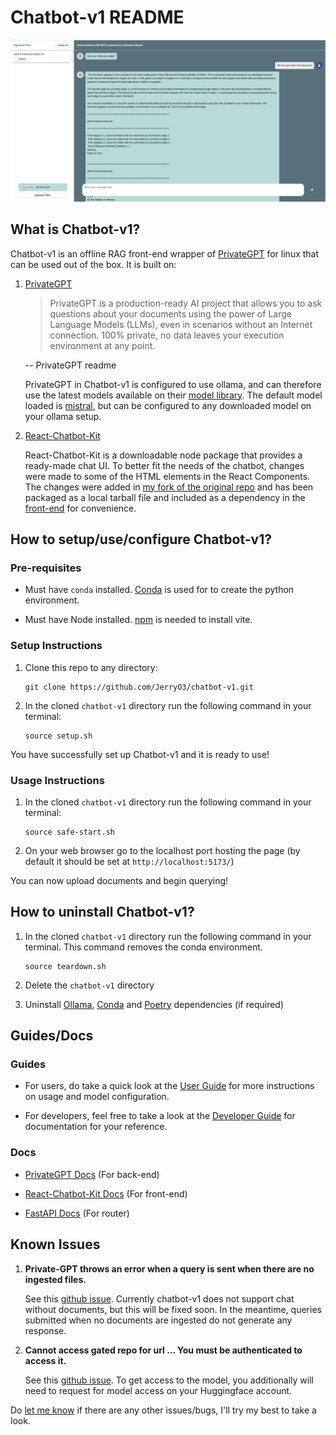 # Chatbot-v1 README

![image](UI.png)

## What is Chatbot-v1?

Chatbot-v1 is an offline RAG front-end wrapper of [PrivateGPT](https://github.com/zylon-ai/private-gpt) for linux that can be used out of the box. It is built on:

1. [PrivateGPT](https://github.com/zylon-ai/private-gpt)

    > PrivateGPT is a production-ready AI project that allows you to ask questions about your documents using the power of Large Language Models (LLMs), even in scenarios without an Internet connection. 100% private, no data leaves your execution environment at any point.

    -- PrivateGPT readme

    PrivateGPT in Chatbot-v1 is configured to use ollama, and can therefore use the latest models available on their [model library](https://ollama.com/library). The default model loaded is [mistral](https://ollama.com/library/mistral), but can be configured to any downloaded model on your ollama setup.

2. [React-Chatbot-Kit](https://fredrikoseberg.github.io/react-chatbot-kit-docs/)

    React-Chatbot-Kit is a downloadable node package that provides a ready-made chat UI. To better fit the needs of the chatbot, changes were made to some of the HTML elements in the React Components. The changes were added in [my fork of the original repo](https://github.com/JerryO3/react-chatbot-kit) and has been packaged as a local tarball file and included as a dependency in the [front-end](https://github.com/JerryO3/my-ai-chatbot-frontend) for convenience.

## How to setup/use/configure Chatbot-v1?

### Pre-requisites

* Must have `conda` installed. [Conda](https://docs.conda.io/projects/conda/en/latest/user-guide/install/linux.html) is used for to create the python environment.

* Must have Node installed. [npm](https://nodejs.org/en/download/package-manager) is needed to install vite.

### Setup Instructions

1. Clone this repo to any directory:

    ```(bash)
    git clone https://github.com/JerryO3/chatbot-v1.git
    ```

2. In the cloned `chatbot-v1` directory run the following command in your terminal:

    ```(bash)
    source setup.sh
    ```

You have successfully set up Chatbot-v1 and it is ready to use!

### Usage Instructions

1. In the cloned `chatbot-v1` directory run the following command in your terminal:

    ```(bash)
    source safe-start.sh
    ```

2. On your web browser go to the localhost port hosting the page (by default it should be set at `http://localhost:5173/`)

You can now upload documents and begin querying!

## How to uninstall Chatbot-v1?

1. In the cloned `chatbot-v1` directory run the following command in your terminal. This command removes the conda environment.

    ```(bash)
    source teardown.sh
    ```

2. Delete the `chatbot-v1` directory

3. Uninstall [Ollama](https://github.com/ollama/ollama/blob/main/docs/linux.md), [Conda](https://docs.anaconda.com/anaconda/install/uninstall/) and [Poetry](https://python-poetry.org/docs/) dependencies (if required)

## Guides/Docs

### Guides

* For users, do take a quick look at the [User Guide](https://github.com/JerryO3/chatbot-v1/blob/master/UserGuide.md) for more instructions on usage and model configuration.

* For developers, feel free to take a look at the [Developer Guide](https://github.com/JerryO3/chatbot-v1/blob/master/DeveloperGuide.md) for documentation for your reference.

### Docs

* [PrivateGPT Docs](https://docs.privategpt.dev/overview/welcome/introduction) (For back-end)

* [React-Chatbot-Kit Docs](https://fredrikoseberg.github.io/react-chatbot-kit-docs/) (For front-end)

* [FastAPI Docs](https://fastapi.tiangolo.com/) (For router)

## Known Issues

1. **Private-GPT throws an error when a query is sent when there are no ingested files.**

    See this [github issue](https://github.com/ollama/ollama/issues/3052). Currently chatbot-v1 does not support chat without documents, but this will be fixed soon. In the meantime, queries submitted when no documents are ingested do not generate any response.

2. **Cannot access gated repo for url ... You must be authenticated to access it.**

    See this [github issue](https://github.com/zylon-ai/private-gpt/issues/1861). To get access to the model, you additionally will need to request for model access on your Huggingface account.

Do [let me know](https://github.com/JerryO3/chatbot-v1/issues) if there are any other issues/bugs, I'll try my best to take a look.
